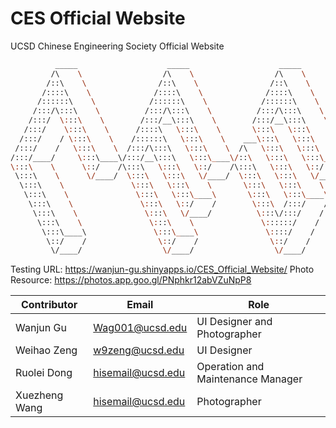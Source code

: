 # CES Official Website
UCSD Chinese Engineering Society Official Website

```bash
          _____                    _____                    _____          
         /\    \                  /\    \                  /\    \         
        /::\    \                /::\    \                /::\    \        
       /::::\    \              /::::\    \              /::::\    \       
      /::::::\    \            /::::::\    \            /::::::\    \      
     /:::/\:::\    \          /:::/\:::\    \          /:::/\:::\    \     
    /:::/  \:::\    \        /:::/__\:::\    \        /:::/__\:::\    \    
   /:::/    \:::\    \      /::::\   \:::\    \       \:::\   \:::\    \   
  /:::/    / \:::\    \    /::::::\   \:::\    \    ___\:::\   \:::\    \  
 /:::/    /   \:::\    \  /:::/\:::\   \:::\    \  /\   \:::\   \:::\    \ 
/:::/____/     \:::\____\/:::/__\:::\   \:::\____\/::\   \:::\   \:::\____\
\:::\    \      \::/    /\:::\   \:::\   \::/    /\:::\   \:::\   \::/    /
 \:::\    \      \/____/  \:::\   \:::\   \/____/  \:::\   \:::\   \/____/ 
  \:::\    \               \:::\   \:::\    \       \:::\   \:::\    \     
   \:::\    \               \:::\   \:::\____\       \:::\   \:::\____\    
    \:::\    \               \:::\   \::/    /        \:::\  /:::/    /    
     \:::\    \               \:::\   \/____/          \:::\/:::/    /     
      \:::\    \               \:::\    \               \::::::/    /      
       \:::\____\               \:::\____\               \::::/    /       
        \::/    /                \::/    /                \::/    /        
         \/____/                  \/____/                  \/____/        

```

Testing URL: https://wanjun-gu.shinyapps.io/CES_Official_Website/
Photo Resource: https://photos.app.goo.gl/PNphkr12abVZuNpP8


| Contributor   | Email         | Role         | 
| ------------- | ------------- |------------- |
| Wanjun Gu     | Wag001@ucsd.edu     | UI Designer and Photographer       |
| Weihao Zeng   | w9zeng@ucsd.edu     | UI Designer                        |
| Ruolei Dong   | hisemail@ucsd.edu   | Operation and Maintenance Manager  |
| Xuezheng Wang | hisemail@ucsd.edu   | Photographer                       |
